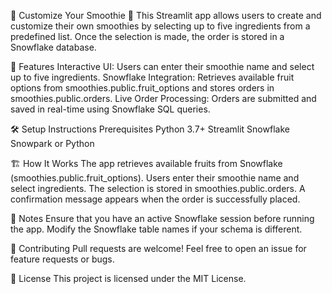 🍓 Customize Your Smoothie 🍍
This Streamlit app allows users to create and customize their own smoothies by selecting up to five ingredients from a predefined list. Once the selection is made, the order is stored in a Snowflake database.

🚀 Features
Interactive UI: Users can enter their smoothie name and select up to five ingredients.
Snowflake Integration: Retrieves available fruit options from smoothies.public.fruit_options and stores orders in smoothies.public.orders.
Live Order Processing: Orders are submitted and saved in real-time using Snowflake SQL queries.

🛠️ Setup Instructions
Prerequisites
Python 3.7+
Streamlit
Snowflake Snowpark or Python

🏗️ How It Works
The app retrieves available fruits from Snowflake (smoothies.public.fruit_options).
Users enter their smoothie name and select ingredients.
The selection is stored in smoothies.public.orders.
A confirmation message appears when the order is successfully placed.

📝 Notes
Ensure that you have an active Snowflake session before running the app.
Modify the Snowflake table names if your schema is different.

🤝 Contributing
Pull requests are welcome! Feel free to open an issue for feature requests or bugs.

📜 License
This project is licensed under the MIT License.
